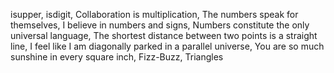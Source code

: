 isupper, isdigit, Collaboration is multiplication, The numbers speak for themselves, I believe in numbers and signs, Numbers constitute the only universal language, The shortest distance between two points is a straight line, I feel like I am diagonally parked in a parallel universe, You are so much sunshine in every square inch, Fizz-Buzz, Triangles

